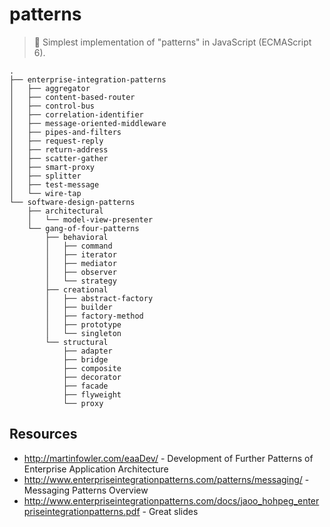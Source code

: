 # patterns

> :notebook_with_decorative_cover: Simplest implementation of "patterns" in JavaScript (ECMAScript 6).

```
.
├── enterprise-integration-patterns
│   ├── aggregator
│   ├── content-based-router
│   ├── control-bus
│   ├── correlation-identifier
│   ├── message-oriented-middleware
│   ├── pipes-and-filters
│   ├── request-reply
│   ├── return-address
│   ├── scatter-gather
│   ├── smart-proxy
│   ├── splitter
│   ├── test-message
│   └── wire-tap
└── software-design-patterns
    ├── architectural
    │   └── model-view-presenter
    └── gang-of-four-patterns
        ├── behavioral
        │   ├── command
        │   ├── iterator
        │   ├── mediator
        │   ├── observer
        │   └── strategy
        ├── creational
        │   ├── abstract-factory
        │   ├── builder
        │   ├── factory-method
        │   ├── prototype
        │   └── singleton
        └── structural
            ├── adapter
            ├── bridge
            ├── composite
            ├── decorator
            ├── facade
            ├── flyweight
            └── proxy
```

## Resources

- http://martinfowler.com/eaaDev/ - Development of Further Patterns of Enterprise Application Architecture
- http://www.enterpriseintegrationpatterns.com/patterns/messaging/ - Messaging Patterns Overview
- http://www.enterpriseintegrationpatterns.com/docs/jaoo_hohpeg_enterpriseintegrationpatterns.pdf - Great slides
